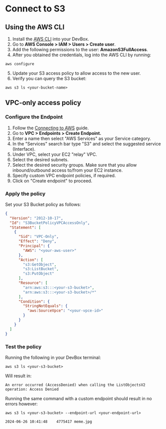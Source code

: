 # Connect to S3

## Using the AWS CLI

1. Install the [AWS CLI](../../../references/starter-templates/third-party/aws.md) into your DevBox.
2. Go to **AWS Console > IAM > Users >  Create user**.
3. Add the following permissions to the user: **AmazonS3FullAccess**.
4. After you obtained the credentials, log into the AWS CLI by running:

```
aws configure
```

5. Update your S3 access policy to allow access to the new user.
6. Verify you can query the S3 bucket:

```
aws s3 ls <your-bucket-name>
```

## VPC-only access policy

### Configure the Endpoint

1. Follow the [Connecting to AWS](../../existing-network/connecting-to-aws.md) guide.
2. Go to **VPC > Endpoints > Create Endpoint.**
3. Enter a name then select "AWS Services" as your Service category.
4. In the "Services" search bar type "S3" and select the suggested service (Interface).
5. Under VPC, select your EC2 "relay" VPC.
6. Select the desired subnets.
7. Select the desired security groups. Make sure that you allow inbound/outbound access to/from your EC2 instance.
8. Specify custom VPC endpoint policies, if required.
9. Click on "Create endpoint" to proceed.

### Apply the policy

Set your S3 Bucket policy as follows:

```json
{
  "Version": "2012-10-17",
  "Id": "S3BucketPolicyVPCAccessOnly",
  "Statement": [
    {
      "Sid": "VPC-Only",
      "Effect": "Deny",
      "Principal": {
        "AWS": "<your-aws-user>"
      },
      "Action": [
        "s3:GetObject",
        "s3:ListBucket",
        "s3:PutObject"
      ],
      "Resource": [
        "arn:aws:s3:::<your-s3-bucket>",
        "arn:aws:s3:::<your-s3-bucket>/*"
      ],
      "Condition": {
        "StringNotEquals": {
          "aws:SourceVpce": "<your-vpce-id>"
        }
      }
    }
  ]
}
```

### Test the policy

Running the following in your DevBox terminal:

```
aws s3 ls <your-s3-bucket>
```

Will result in:

```
An error occurred (AccessDenied) when calling the ListObjectsV2 operation: Access Denied
```

Running the same command with a custom endpoint should result in no errors however:

```
aws s3 ls <your-s3-bucket> --endpoint-url <your-endpoint-url>
```

```
2024-06-26 10:41:48    4775417 meme.jpg
```
